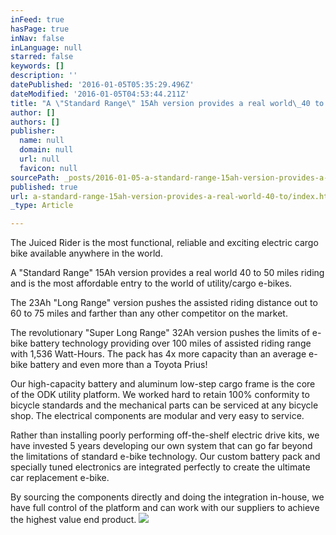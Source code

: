 ```yaml
---
inFeed: true
hasPage: true
inNav: false
inLanguage: null
starred: false
keywords: []
description: ''
datePublished: '2016-01-05T05:35:29.496Z'
dateModified: '2016-01-05T04:53:44.211Z'
title: "A \"Standard Range\" 15Ah version provides a real world\_40 to 50 milesriding and is the most affordable entry to the world of utility/cargo e-bikes."
author: []
authors: []
publisher:
  name: null
  domain: null
  url: null
  favicon: null
sourcePath: _posts/2016-01-05-a-standard-range-15ah-version-provides-a-real-world-40-to.md
published: true
url: a-standard-range-15ah-version-provides-a-real-world-40-to/index.html
_type: Article

---
```

The Juiced Rider is the most
functional, reliable and exciting electric cargo bike available anywhere in the
world.

A "Standard Range" 15Ah version provides a real world 40 to 50 miles riding and is the most affordable entry to the world of utility/cargo e-bikes.

The 23Ah "Long Range" version pushes the assisted riding distance out to 60 to 75 miles and farther than any other competitor on the market.

The revolutionary "Super Long Range" 32Ah version pushes the limits of e-bike battery technology providing over 100 miles of assisted riding range with 1,536 Watt-Hours. The pack has 4x more capacity than an average e-bike battery and even more than a Toyota Prius! 

Our high-capacity battery and aluminum low-step cargo frame is the core of the ODK utility platform. We worked hard to retain 100% conformity to bicycle standards and the mechanical parts can be serviced at any bicycle shop. The electrical components are modular and very easy to service.

Rather than installing poorly performing off-the-shelf electric drive kits, we have invested 5 years developing our own system that can go far beyond the limitations of standard e-bike technology. Our custom battery pack and specially tuned electronics are integrated perfectly to create the ultimate car replacement e-bike. 

By sourcing the components directly and doing the integration in-house, we have full control of the platform and can work with our suppliers to achieve the highest value end product.
![](https://the-grid-user-content.s3-us-west-2.amazonaws.com/9d9e4167-8f0c-4e8b-97df-2f3bc3e5aa4a.png)
